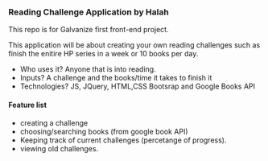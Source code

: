 ### Reading Challenge Application by Halah

This repo is for Galvanize first front-end project.

This application will be about creating your own reading challenges such as finish the enitire HP series in a week or 10 books per day.

 - Who uses it? Anyone that is into reading.
 - Inputs? A challenge and the books/time it takes to finish it
- Technologies? JS, JQuery, HTML,CSS Bootsrap and Google Books API

#### Feature list
- creating a challenge
- choosing/searching books (from google book API)
- Keeping track of current challenges (percetange of progress).
- viewing old challenges.